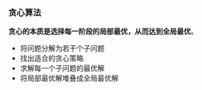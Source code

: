 ### 贪心算法

**贪心的本质是选择每一阶段的局部最优，从而达到全局最优**。

- 将问题分解为若干个子问题
- 找出适合的贪心策略
- 求解每一个子问题的最优解
- 将局部最优解堆叠成全局最优解